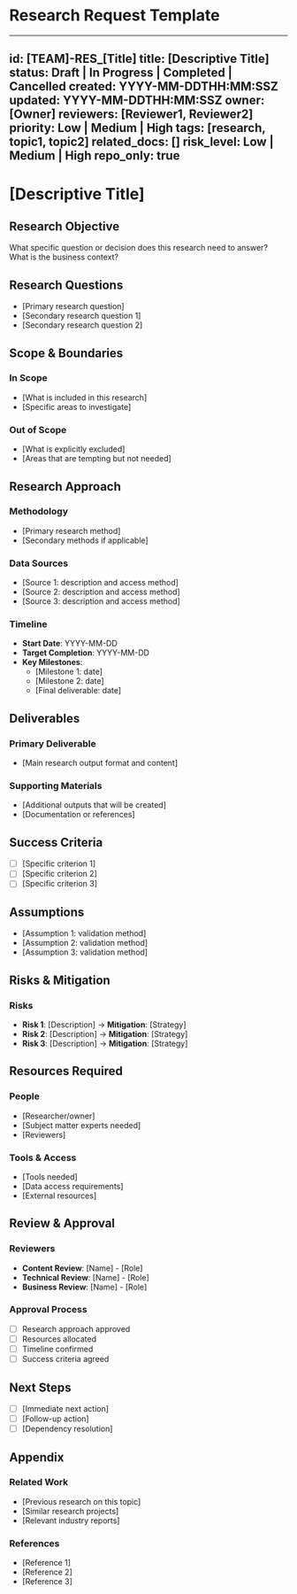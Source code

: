 # Research Request Template

---
id: [TEAM]-RES_[Title]
title: [Descriptive Title]
status: Draft | In Progress | Completed | Cancelled
created: YYYY-MM-DDTHH:MM:SSZ
updated: YYYY-MM-DDTHH:MM:SSZ
owner: [Owner]
reviewers: [Reviewer1, Reviewer2]
priority: Low | Medium | High
tags: [research, topic1, topic2]
related_docs: []
risk_level: Low | Medium | High
repo_only: true
---

# [Descriptive Title]

## Research Objective

What specific question or decision does this research need to answer? What is the business context?

## Research Questions

- [Primary research question]
- [Secondary research question 1]
- [Secondary research question 2]

## Scope & Boundaries

### In Scope

- [What is included in this research]
- [Specific areas to investigate]

### Out of Scope

- [What is explicitly excluded]
- [Areas that are tempting but not needed]

## Research Approach

### Methodology

- [Primary research method]
- [Secondary methods if applicable]

### Data Sources

- [Source 1: description and access method]
- [Source 2: description and access method]
- [Source 3: description and access method]

### Timeline

- **Start Date**: YYYY-MM-DD
- **Target Completion**: YYYY-MM-DD
- **Key Milestones**:
  - [Milestone 1: date]
  - [Milestone 2: date]
  - [Final deliverable: date]

## Deliverables

### Primary Deliverable

- [Main research output format and content]

### Supporting Materials

- [Additional outputs that will be created]
- [Documentation or references]

## Success Criteria

- [ ] [Specific criterion 1]
- [ ] [Specific criterion 2]
- [ ] [Specific criterion 3]

## Assumptions

- [Assumption 1: validation method]
- [Assumption 2: validation method]
- [Assumption 3: validation method]

## Risks & Mitigation

### Risks

- **Risk 1**: [Description] → **Mitigation**: [Strategy]
- **Risk 2**: [Description] → **Mitigation**: [Strategy]
- **Risk 3**: [Description] → **Mitigation**: [Strategy]

## Resources Required

### People

- [Researcher/owner]
- [Subject matter experts needed]
- [Reviewers]

### Tools & Access

- [Tools needed]
- [Data access requirements]
- [External resources]

## Review & Approval

### Reviewers

- **Content Review**: [Name] - [Role]
- **Technical Review**: [Name] - [Role]
- **Business Review**: [Name] - [Role]

### Approval Process

- [ ] Research approach approved
- [ ] Resources allocated
- [ ] Timeline confirmed
- [ ] Success criteria agreed

## Next Steps

- [ ] [Immediate next action]
- [ ] [Follow-up action]
- [ ] [Dependency resolution]

## Appendix

### Related Work

- [Previous research on this topic]
- [Similar research projects]
- [Relevant industry reports]

### References

- [Reference 1]
- [Reference 2]
- [Reference 3]